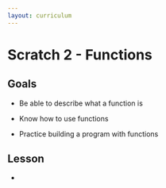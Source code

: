 ```yaml
---
layout: curriculum
---
```


# Scratch 2 - Functions

## Goals

* Be able to describe what a function is

* Know how to use functions 

* Practice building a program with functions

## Lesson

* 
